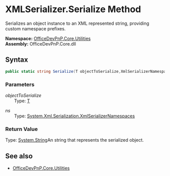 # XMLSerializer.Serialize Method  
Serializes an object instance to an XML represented string, providing custom namespace prefixes.  

**Namespace:** [OfficeDevPnP.Core.Utilities](OfficeDevPnP.Core.Utilities.md)  
**Assembly:** OfficeDevPnP.Core.dll  
## Syntax
```C#
public static string Serialize(T objectToSerialize,XmlSerializerNamespaces ns)
```
### Parameters
*objectToSerialize*  
&emsp;&emsp;Type: [T](T.md) 
&emsp;&emsp;  
  
*ns*  
&emsp;&emsp;Type: [System.Xml.Serialization.XmlSerializerNamespaces](System.Xml.Serialization.XmlSerializerNamespaces.md) 
&emsp;&emsp;  
  
### Return Value
Type: [System.String](System.String.md  
)An string that represents the serialized object.

## See also
- [OfficeDevPnP.Core.Utilities](OfficeDevPnP.Core.Utilities.md)
